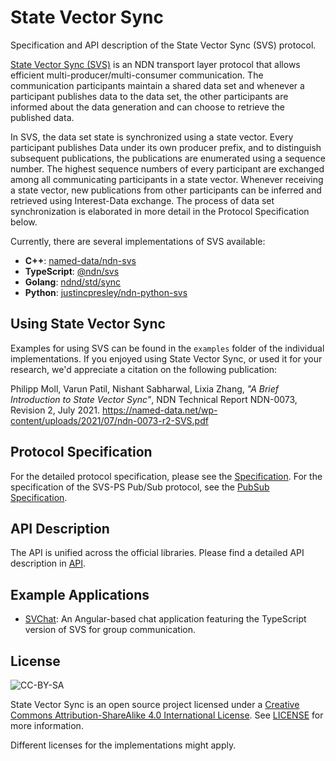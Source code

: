 # State Vector Sync

Specification and API description of the State Vector Sync (SVS) protocol.

[State Vector Sync (SVS)](https://named-data.net/wp-content/uploads/2021/07/ndn-0073-r2-SVS.pdf) is an NDN transport layer protocol that allows efficient multi-producer/multi-consumer communication. The communication participants maintain a shared data set and whenever a participant publishes data to the data set, the other participants are informed about the data generation and can choose to retrieve the published data.

In SVS, the data set state is synchronized using a state vector. Every participant publishes Data under its own producer prefix, and to distinguish subsequent publications, the publications are enumerated using a sequence number. The highest sequence numbers of every participant are exchanged among all communicating participants in a state vector. Whenever receiving a state vector, new publications from other participants can be inferred and retrieved using Interest-Data exchange. The process of data set synchronization is elaborated in more detail in the Protocol Specification below.

Currently, there are several implementations of SVS available:

- **C++**: [named-data/ndn-svs](https://github.com/named-data/ndn-svs)
- **TypeScript**: [@ndn/svs](https://ndnts-docs.ndn.today/typedoc/modules/_ndn_svs.html)
- **Golang**: [ndnd/std/sync](https://github.com/named-data/ndnd/blob/main/std/sync)
- **Python**: [justincpresley/ndn-python-svs](https://github.com/justincpresley/ndn-python-svs)

## Using State Vector Sync

Examples for using SVS can be found in the `examples` folder of the individual implementations. If you enjoyed using State Vector Sync, or used it for your research, we'd appreciate a citation on the following publication:

Philipp Moll, Varun Patil, Nishant Sabharwal, Lixia Zhang, *"A Brief Introduction to State Vector Sync"*, NDN Technical Report NDN-0073, Revision 2, July 2021. <https://named-data.net/wp-content/uploads/2021/07/ndn-0073-r2-SVS.pdf>

## Protocol Specification

For the detailed protocol specification, please see the [Specification](Specification.md). For the specification of the SVS-PS Pub/Sub protocol, see the [PubSub Specification](PubSubSpec.md).

## API Description

The API is unified across the official libraries. Please find a detailed API description in [API](API.md).

## Example Applications

- [SVChat](https://github.com/pulsejet/svchat): An Angular-based chat application featuring the TypeScript version of SVS for group communication.

## License

![CC-BY-SA](https://mirrors.creativecommons.org/presskit/buttons/88x31/svg/by-sa.svg)

State Vector Sync is an open source project licensed under a [Creative Commons Attribution-ShareAlike 4.0 International License](https://creativecommons.org/licenses/by-sa/4.0/). See [LICENSE](/LICENSE) for more information.

Different licenses for the implementations might apply.
